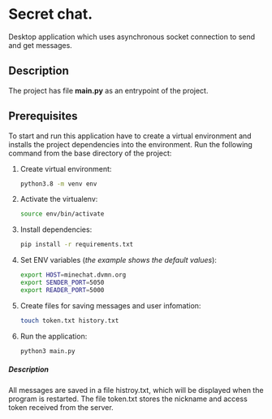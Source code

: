 # Secret chat.

Desktop application which uses asynchronous socket connection to send and get messages.

## Description

The project has file **main.py**  as an entrypoint of the project. 

## Prerequisites
To start and run this application have to create a virtual environment and installs the project dependencies into the environment. Run the following command from the base directory of the project:
1. Create virtual environment:
    ```bash
    python3.8 -m venv env
    ```
2. Activate the virtualenv:
    ```bash
    source env/bin/activate
    ```
3. Install dependencies:
    ```bash 
    pip install -r requirements.txt
    ```
4. Set ENV variables (_the example shows the default values_):
    ```bash
    export HOST=minechat.dvmn.org
    export SENDER_PORT=5050
    export READER_PORT=5000
    ```
4. Create files for saving messages and user infomation:
    ```bash
    touch token.txt history.txt
    ```

5. Run the application:
    ```bash
    python3 main.py
    ```

##### Description
All messages are saved in a file histroy.txt, which will be displayed when the program is restarted. The file token.txt stores the nickname and access token received from the server. 